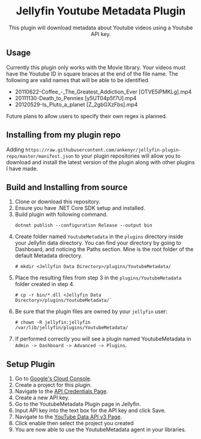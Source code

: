 

<h1 align="center">Jellyfin Youtube Metadata Plugin</h1>

<p align="center">
This plugin will download metadata about Youtube videos using a Youtube API key.

</p>

## Usage
Currently this plugin only works with the Movie library. Your videos must have the Youtube ID in square braces at the end of the file name. The following are valid names that will be able to be identified.

 - 20110622-Coffee_-_The_Greatest_Addiction_Ever [OTVE5iPMKLg].mp4
 - 20111130-Death_to_Pennies [y5UT04p5f7U].mp4
 - 20120529-Is_Pluto_a_planet [Z_2gbGXzFbs].mp4

Future plans to allow users to specify their own regex is planned.

## Installing from my plugin repo

Adding `https://raw.githubusercontent.com/ankenyr/jellyfin-plugin-repo/master/manifest.json` to your plugin
repositories will allow you to download and install the latest version of the plugin along with other
plugins I have made.

## Build and Installing from source

1. Clone or download this repository.
1. Ensure you have .NET Core SDK setup and installed.
1. Build plugin with following command.
    ```
    dotnet publish --configuration Release --output bin
    ```
1. Create folder named `YoutubeMetadata` in the `plugins` directory inside your Jellyfin data
   directory. You can find your directory by going to Dashboard, and noticing the Paths section.
   Mine is the root folder of the default Metadata directory.
    ```
    # mkdir <Jellyfin Data Directory>/plugins/YoutubeMetadata/

    ```
1. Place the resulting files from step 3 in the `plugins/YoutubeMetadata` folder created in step 4.
    ```
    # cp -r bin/*.dll <Jellyfin Data Directory>/plugins/YoutubeMetadata/`
    ```
1. Be sure that the plugin files are owned by your `jellyfin` user:
    ```
    # chown -R jellyfin:jellyfin /var/lib/jellyfin/plugins/YoutubeMetadata/
    ```
1. If performed correctly you will see a plugin named YoutubeMetadata in `Admin -> Dashboard ->
   Advanced -> Plugins`.


## Setup Plugin

1. Go to [Google's Cloud Console](https://console.cloud.google.com).
1. Create a project for this plugin.
1. Navigate to the [API Credentials Page](https://console.cloud.google.com/apis/credentials).
1. Create a new API key.
1. Go to the YoutubeMetadata Plugin page in Jellyfin.
1. Input API key into the text box for the API key and click Save.
1. Navigate to the [YouTube Data API v3 Page](https://console.developers.google.com/apis/api/youtube.googleapis.com/overview).
1. Click enable then select the project you created
1. You are now able to use the YoutubeMetadata agent in your libraries. 


